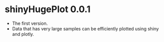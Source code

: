 # shinyHugePlot 0.0.1

* The first version.
* Data that has very large samples can be efficiently plotted using shiny and plotly.

